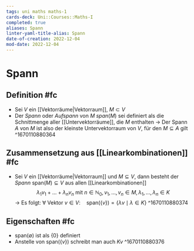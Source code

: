 ```yaml
---
tags: uni maths maths-1
cards-deck: Uni::Courses::Maths-I
completed: true
aliases: Spann
linter-yaml-title-alias: Spann
date-of-creation: 2022-12-04
mod-date: 2022-12-04
---
```


# Spann

## Definition #fc
- Sei $V$ ein [[Vektorräume|Vektorraum]], $M\subset V$
- Der *Spann* oder *Aufspann* von $M$ $span(M)$ sei definiert als die Schnittmenge aller [[Untervektorräume]], die $M$ enthalten
	→ Der Spann $A$ von $M$ ist also der kleinste Untervektorraum von $V,$ für den $M\subseteq A$ gilt
^1670110880364

## Zusammensetzung aus [[Linearkombinationen]] #fc
- Sei $V$ ein [[Vektorräume|Vektorraum]] und $M\subseteq V,$ dann besteht der *Spann* $\text{span}(M)\subseteq V$ aus allen [[Linearkombinationen]] $$\lambda_1v_1+\dots+\lambda_nv_n\text{
mit }n\in\mathbb{N}_0,v_1,\dots,v_n\in M,\lambda_1,\dots,\lambda_n\in K$$
	→ Es folgt: $\forall$ Vektor $v\in V:\quad\text{span}(\{v\})=\{\lambda v\mid\lambda\in K\}$
^1670110880374

## Eigenschaften #fc
- $\text{span}(\emptyset)$ ist als $\{0\}$ definiert
- Anstelle von $\text{span}(\{v\})$ schreibt man auch $Kv$
^1670110880376
